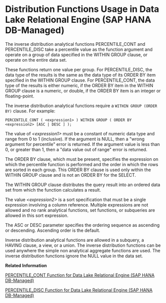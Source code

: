 <!-- loio2d71dfa1838944d3a0af3f338f06b4cf -->

# Distribution Functions Usage in Data Lake Relational Engine \(SAP HANA DB-Managed\)

The inverse distribution analytical functions PERCENTILE\_CONT and PERCENTILE\_DISC take a percentile value as the function argument and operate on a group of data specified in the WITHIN GROUP clause, or operate on the entire data set.



These functions return one value per group. For PERCENTILE\_DISC, the data type of the results is the same as the data type of its ORDER BY item specified in the WITHIN GROUP clause. For PERCENTILE\_CONT, the data type of the results is either numeric, if the ORDER BY item in the WITHIN GROUP clause is a numeric, or double, if the ORDER BY item is an integer or floating-point.

The inverse distribution analytical functions require a `WITHIN GROUP (ORDER BY)` clause. For example:

```
PERCENTILE_CONT ( <expression1> ) WITHIN GROUP ( ORDER BY <expression2> [ASC | DESC ] );
```

The value of *<expression1\>* must be a constant of numeric data type and range from 0 to 1 \(inclusive\). If the argument is NULL, then a "wrong argument for percentile" error is returned. If the argument value is less than 0, or greater than 1, then a "data value out of range" error is returned.

The ORDER BY clause, which must be present, specifies the expression on which the percentile function is performed and the order in which the rows are sorted in each group. This ORDER BY clause is used only within the WITHIN GROUP clause and is not an ORDER BY for the SELECT.

The WITHIN GROUP clause distributes the query result into an ordered data set from which the function calculates a result.

The value *<expression2\>* is a sort specification that must be a single expression involving a column reference. Multiple expressions are not allowed and no rank analytical functions, set functions, or subqueries are allowed in this sort expression.

The ASC or DESC parameter specifies the ordering sequence as ascending or descending. Ascending order is the default.

Inverse distribution analytical functions are allowed in a subquery, a HAVING clause, a view, or a union. The inverse distribution functions can be used anywhere the simple non analytical aggregate functions are used. The inverse distribution functions ignore the NULL value in the data set.

**Related Information**  


[PERCENTILE\_CONT Function for Data Lake Relational Engine \(SAP HANA DB-Managed\)](percentile-cont-function-for-data-lake-relational-engine-sap-hana-db-managed-126ea72.md "Given a percentile, returns the value that corresponds to that percentile. Assumes a continuous distribution data model.")

[PERCENTILE\_DISC Function for Data Lake Relational Engine \(SAP HANA DB-Managed\)](percentile-disc-function-for-data-lake-relational-engine-sap-hana-db-managed-bebc332.md "Given a percentile, returns the value that corresponds to that percentile. Assumes a discrete distribution data model.")

